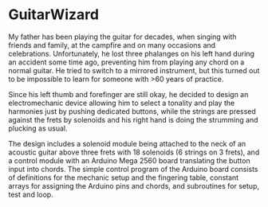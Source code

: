 # GuitarWizard
My father has been playing the guitar for decades, when singing with friends and family, at the campfire and on many occasions and celebrations. Unfortunately, he lost three phalanges on his left hand during an accident some time ago, preventing him from playing any chord on a normal guitar. He tried to switch to a mirrored instrument, but this turned out to be impossible to learn for someone with >60 years of practice.

Since his left thumb and forefinger are still okay, he decided to design an electromechanic device allowing him to select a tonality and play the harmonies just by pushing dedicated buttons, while the strings are pressed against the frets by solenoids and his right hand is doing the strumming and plucking as usual.

The design includes a solenoid module being attached to the neck of an acoustic guitar above three frets with 18 solenoids (6 strings on 3 frets), and a control module with an Arduino Mega 2560 board translating the button input into chords. The simple control program of the Arduino board consists of definitions for the mechanic setup and the fingering table, constant arrays for assigning the Arduino pins and chords, and subroutines for setup, test and loop.
